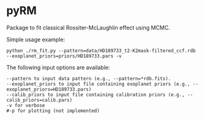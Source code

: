 # pyRM
Package to fit classical Rossiter-McLaughlin effect using MCMC.


Simple usage example:

```
python ./rm_fit.py --pattern=data/HD189733_t2-K2mask-filtered_ccf.rdb --exoplanet_priors=priors/HD189733.pars -v
```

The following input options are available:
```
--pattern to input data pattern (e.g., --pattern=*rdb.fits).
--exoplanet_priors to input file containing exoplanet priors (e.g., --exoplanet_priors=HD189733.pars)
--calib_priors to input file containing calibration priors (e.g., --calib_priors=calib.pars)
-v for verbose
#-p for plotting (not implemented)
```
